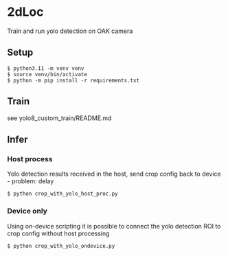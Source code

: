 # 2dLoc
Train and run yolo detection on OAK camera

## Setup
```
$ python3.11 -m venv venv
$ source venv/bin/activate
$ python -m pip install -r requirements.txt 
```

## Train
see yolo8_custom_train/README.md

## Infer
### Host process
Yolo detection results received in the host, send crop config back to device - problem: delay
```
$ python crop_with_yolo_host_proc.py
```

### Device only
Using on-device scripting it is possible to connect the yolo detection ROI to crop config without host processing
```
$ python crop_with_yolo_ondevice.py
```